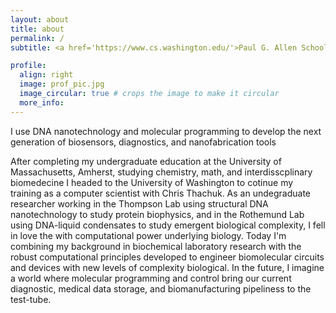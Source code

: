 ```yaml
---
layout: about
title: about
permalink: /
subtitle: <a href='https://www.cs.washington.edu/'>Paul G. Allen School of Computer Science & Engineering</a>

profile:
  align: right
  image: prof_pic.jpg
  image_circular: true # crops the image to make it circular
  more_info:
---
```


I use DNA nanotechnology and molecular programming to develop the next generation of biosensors, diagnostics, and nanofabrication tools

After completing my undergraduate education at the University of Massachusetts, Amherst, studying chemistry, math, and interdisscplinary biomedecine I headed to the University of Washington to cotinue my training as a computer scientist with Chris Thachuk. As an undegraduate researcher working in the Thompson Lab using structural DNA nanotechnology to study protein biophysics, and in the Rothemund Lab using DNA-liquid condensates to study emergent biological complexity, I fell in love the with computational power underlying biology. Today I'm combining my background in biochemical laboratory research with the robust computational principles developed to engineer biomolecular circuits and devices with new levels of complexity biological. In the future, I imagine a world where molecular programming and control bring our current diagnostic, medical data storage, and biomanufacturing pipeliness to the test-tube.
